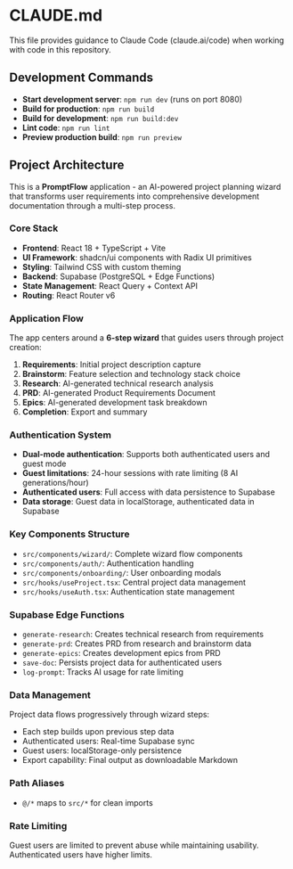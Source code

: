# CLAUDE.md

This file provides guidance to Claude Code (claude.ai/code) when working with code in this repository.

## Development Commands

- **Start development server**: `npm run dev` (runs on port 8080)
- **Build for production**: `npm run build`
- **Build for development**: `npm run build:dev`
- **Lint code**: `npm run lint`
- **Preview production build**: `npm run preview`

## Project Architecture

This is a **PromptFlow** application - an AI-powered project planning wizard that transforms user requirements into comprehensive development documentation through a multi-step process.

### Core Stack
- **Frontend**: React 18 + TypeScript + Vite
- **UI Framework**: shadcn/ui components with Radix UI primitives
- **Styling**: Tailwind CSS with custom theming
- **Backend**: Supabase (PostgreSQL + Edge Functions)
- **State Management**: React Query + Context API
- **Routing**: React Router v6

### Application Flow
The app centers around a **6-step wizard** that guides users through project creation:

1. **Requirements**: Initial project description capture
2. **Brainstorm**: Feature selection and technology stack choice
3. **Research**: AI-generated technical research analysis
4. **PRD**: AI-generated Product Requirements Document
5. **Epics**: AI-generated development task breakdown
6. **Completion**: Export and summary

### Authentication System
- **Dual-mode authentication**: Supports both authenticated users and guest mode
- **Guest limitations**: 24-hour sessions with rate limiting (8 AI generations/hour)
- **Authenticated users**: Full access with data persistence to Supabase
- **Data storage**: Guest data in localStorage, authenticated data in Supabase

### Key Components Structure
- `src/components/wizard/`: Complete wizard flow components
- `src/components/auth/`: Authentication handling
- `src/components/onboarding/`: User onboarding modals
- `src/hooks/useProject.tsx`: Central project data management
- `src/hooks/useAuth.tsx`: Authentication state management

### Supabase Edge Functions
- `generate-research`: Creates technical research from requirements
- `generate-prd`: Creates PRD from research and brainstorm data
- `generate-epics`: Creates development epics from PRD
- `save-doc`: Persists project data for authenticated users
- `log-prompt`: Tracks AI usage for rate limiting

### Data Management
Project data flows progressively through wizard steps:
- Each step builds upon previous step data
- Authenticated users: Real-time Supabase sync
- Guest users: localStorage-only persistence
- Export capability: Final output as downloadable Markdown

### Path Aliases
- `@/*` maps to `src/*` for clean imports

### Rate Limiting
Guest users are limited to prevent abuse while maintaining usability. Authenticated users have higher limits.
